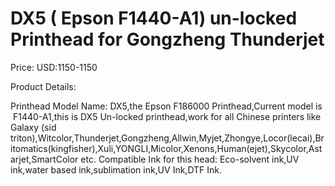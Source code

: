 # DX5 ( Epson F1440-A1) un-locked Printhead for Gongzheng Thunderjet

Price: USD:1150-1150

Product Details:

Printhead Model Name: DX5,the Epson F186000 Printhead,Current model is  F1440-A1,this is DX5 Un-locked printhead,work for all Chinese printers like Galaxy (sid triton),Witcolor,Thunderjet,Gongzheng,Allwin,Myjet,Zhongye,Locor(lecai),Britomatics(kingfisher),Xuli,YONGLI,Micolor,Xenons,Human(ejet),Skycolor,Astarjet,SmartColor etc.
Compatible Ink for this head: Eco-solvent ink,UV ink,water based ink,sublimation ink,UV Ink,DTF Ink.
